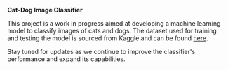 **Cat-Dog Image Classifier**

This project is a work in progress aimed at developing a machine learning model to classify images of cats and dogs. The dataset used for training and testing the model is sourced from Kaggle and can be found [here](https://www.kaggle.com/datasets/mahmudulhaqueshawon/catcat).

Stay tuned for updates as we continue to improve the classifier's performance and expand its capabilities.